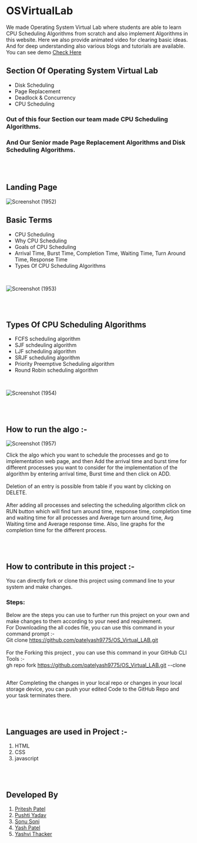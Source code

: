 # OSVirtualLab
We made Operating System Virtual Lab where students are able to learn CPU Scheduling Algorithms from scratch and also implement Algorithms in this website. Here we also provide animated video for clearing basic ideas. And for deep understanding also various blogs and tutorials are available.   
You can see demo [Check Here](https://patelyash9775.github.io/OS_Virtual_LAB/)

## Section Of Operating System Virtual Lab 
*   Disk Scheduling 
*   Page Replacement 
*   Deadlock & Concurrency
*   CPU Scheduling 

### Out of this four Section our team made CPU Scheduling Algorithms.  
### And Our Senior made Page Replacement Algorithms and Disk Scheduling Algorithms.

<br />
<br />

## Landing Page
![Screenshot (1952)](https://user-images.githubusercontent.com/71980446/141646565-9a7eb989-dc42-41b5-8b63-5a0f5da30d1b.png)


## Basic Terms
* CPU Scheduling
* Why CPU Scheduling
* Goals of CPU Scheduling
* Arrival Time, Burst Time, Completion Time, Waiting Time, Turn Around Time, Response Time
* Types Of CPU Scheduling Algorithms

<br />

![Screenshot (1953)](https://user-images.githubusercontent.com/71980446/141646572-fa8912d0-f49b-4274-8389-8c151fbadcce.png)

<br /><br />

## Types Of CPU Scheduling Algorithms
* FCFS scheduling algorithm
* SJF schdeuling algorithm
* LJF scheduling algorithm
* SRJF scheduling algorithm
* Priority Preemptive Scheduling algorithm
* Round Robin scheduling algorithm

<br />

![Screenshot (1954)](https://user-images.githubusercontent.com/71980446/141646589-d5a43144-6c2d-45fb-8384-20628aa3f6d8.png)

<br /><br />

## How to run the algo :- 


![Screenshot (1957)](https://user-images.githubusercontent.com/71980446/143481710-5128a153-355a-4ccc-8f29-925a070d174d.png)

Click the algo which you want to schedule the processes and go to implementation web page, and then Add the arrival time and burst time for different processes you want to consider for the implementation of the algorithm by entering arrival time, Burst time and then click on ADD. <br /> <br />
Deletion of an entry is possible from table if you want by clicking on DELETE. <br /> <br />
After adding all processes and selecting the scheduling algorithm click on RUN button which will find turn around time, response time, completion time and waiting time for all processes and Average turn around time, Avg Waiting time and Average response time. Also, line graphs for the completion time for the different process.

<br /><br />

## How to contribute in this project :- 

You can directly fork or clone this project using command line to your system and make changes. <br />
### Steps: 
Below are the steps you can use to further run this project on your own and make changes to them according to your need and requirement.  <br />
For Downloading the all codes file, you can use this command in your command prompt :-    <br />
Git clone https://github.com/patelyash9775/OS_Virtual_LAB.git   <br /> <br />
For the Forking this project , you can use this command in your GitHub CLI Tools :-   <br />
gh repo fork https://github.com/patelyash9775/OS_Virtual_LAB.git --clone
  
  <br />
After Completing the changes in your local repo or changes in your local storage device, you can push your edited Code to the GitHub Repo and your task terminates there.  


<br /><br />

## Languages are used in Project :- 

1. HTML
2. CSS
3. javascript

<br /><br />

## Developed By
1) [Pritesh Patel](https://www.linkedin.com/in/pritesh-patel-9a17981a5)   
2) [Pushti Yadav](https://www.linkedin.com/in/pushti-yadav-19092001)  
3) [Sonu Soni](https://www.linkedin.com/in/sonu-soni-54797320a)  
4) [Yash Patel](https://www.linkedin.com/in/yash-patel-4014a7207/)  
5) [Yashvi Thacker](https://www.linkedin.com/mwlite/in/yashvi-thacker-020b10213)  
